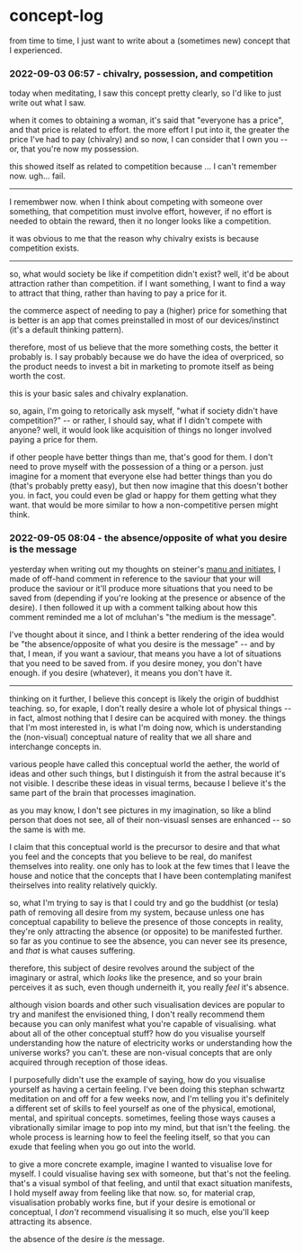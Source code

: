 # concept-log

from time to time, I just want to write about a (sometimes new) concept that I experienced.

### 2022-09-03 06:57 - chivalry, possession, and competition

today when meditating, I saw this concept pretty clearly, so I'd like to just write out what I saw.

when it comes to obtaining a woman, it's said that "everyone has a price", and that price is related to effort. the more effort I put into it, the greater the price I've had to pay (chivalry) and so now, I can consider that I own you -- or, that you're now my possession.

this showed itself as related to competition because ... I can't remember now. ugh... fail.

---

I remembwer now. when I think about competing with someone over something, that competition must involve effort, however, if no effort is needed to obtain the reward, then it no longer looks like a competition.

it was obvious to me that the reason why chivalry exists is because competition exists.

---

so, what would society be like if competition didn't exist? well, it'd be about attraction rather than competition. if I want something, I want to find a way to attract that thing, rather than having to pay a price for it.

the commerce aspect of needing to pay a (higher) price for something that is better is an app that comes preinstalled in most of our devices/instinct (it's a default thinking pattern).

therefore, most of us believe that the more something costs, the better it probably is. I say probably because we do have the idea of overpriced, so the product needs to invest a bit in marketing to promote itself as being worth the cost.

this is your basic sales and chivalry explanation.

so, again, I'm going to retorically ask myself, "what if society didn't have competition?" -- or rather, I should say, what if I didn't compete with anyone? well, it would look like acquisition of things no longer involved paying a price for them.

if other people have better things than me, that's good for them. I don't need to prove myself with the possession of a thing or a person. just imagine for a moment that everyone else had better things than you do (that's probably pretty easy), but then now imagine that this doesn't bother you. in fact, you could even be glad or happy for them getting what they want. that would be more similar to how a non-competitive persen might think.

### 2022-09-05 08:04 - the absence/opposite of what you desire is the message

yesterday when writing out my thoughts on steiner's [manu and initiates](/steiner/atlantis-and-lemuria.md#initiates-and-the-manu), I made of off-hand comment in reference to the saviour that your will produce the saviour or it'll produce more situations that you need to be saved from (depending if you're looking at the presence or absence of the desire). I then followed it up with a comment talking about how this comment reminded me a lot of mcluhan's "the medium is the message".

I've thought about it since, and I think a better rendering of the idea would be "the absence/opposite of what you desire is the message" -- and by that, I mean, if you want a saviour, that means you have a lot of situations that you need to be saved from. if you desire money, you don't have enough. if you desire (whatever), it means you don't have it.

---

thinking on it further, I believe this concept is likely the origin of buddhist teaching. so, for exaple, I don't really desire a whole lot of physical things -- in fact, almost nothing that I desire can be acquired with money. the things that I'm most interested in, is what I'm doing now, which is understanding the (non-visual) conceptual nature of reality that we all share and interchange concepts in.

various people have called this conceptual world the aether, the world of ideas and other such things, but I distinguish it from the astral because it's not visible. I describe these ideas in visual terms, because I believe it's the same part of the brain that processes imagination.

as you may know, I don't see pictures in my imagination, so like a blind person that does not see, all of their non-visuasl senses are enhanced -- so the same is with me.

I claim that this conceptual world is the precursor to desire and that what you feel and the concepts that you believe to be real, do manifest themselves into reality. one only has to look at the few times that I leave the house and notice that the concepts that I have been contemplating manifest theirselves into reality relatively quickly.

so, what I'm trying to say is that I could try and go the buddhist (or tesla) path of removing all desire from my system, because unless one has conceptual capability to believe the presence of those concepts in reality, they're only attracting the absence (or opposite) to be manifested further. so far as you continue to see the absence, you can never see its presence, and *that* is what causes suffering.

therefore, this subject of desire revolves around the subject of the imaginary or astral, which *looks* like the presence, and so your brain perceives it as such, even though underneith it, you really *feel* it's absence.

although vision boards and other such visualisation devices are popular to try and manifest the envisioned thing, I don't really recommend them because you can only manifest what you're capable of visualising. what about all of the other conceptual stuff? how do you visualise yourself understanding how the nature of electricity works or understanding how the universe works? you can't. these are non-visual concepts that are only acquired through reception of those ideas.

I purposefully didn't use the example of saying, how do you visualise yourself as having a certain feeling. I've been doing this stephan schwartz meditation on and off for a few weeks now, and I'm telling you it's definitely a different set of skills to feel yourself as one of the physical, emotional, mental, and spiritual concepts. sometimes, feeling those ways causes a vibrationally similar image to pop into my mind, but that isn't the feeling. the whole process is learning how to feel the feeling itself, so that you can exude that feeling when you go out into the world.

to give a more concrete example, imagine I wanted to visualise love for myself. I could visualise having sex with someone, but that's not the feeling. that's a visual symbol of that feeling, and until that exact situation manifests, I hold myself away from feeling like that now. so, for material crap, visualisation probably works fine, but if your desire is emotional or conceptual, I *don't* recommend visualising it so much, else you'll keep attracting its absence.

the absence of the desire *is* the message.

